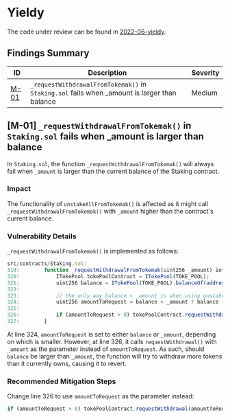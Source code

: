 # Yieldy

The code under review can be found in [2022-06-yieldy](https://github.com/code-423n4/2022-06-yieldy).

## Findings Summary

| ID | Description | Severity |
| - | - | - |
| [M-01](#m-01-_requestwithdrawalfromtokemak-in-stakingsol-fails-when-_amount-is-larger-than-balance) | `_requestWithdrawalFromTokemak()` in `Staking.sol` fails when _amount is larger than balance | Medium |

## [M-01] `_requestWithdrawalFromTokemak()` in `Staking.sol` fails when _amount is larger than balance

In `Staking.sol`, the function `_requestWithdrawalFromTokemak()` will always fail when `_amount` is larger than the current balance of the Staking contract.

### Impact
The functionality of `unstakeAllFromTokemak()` is affected as it might call `_requestWithdrawalFromTokemak()` with `_amount` higher than the contract's current balance.

### Vulnerability Details
`_requestWithdrawalFromTokemak()` is implemented as follows:
```js
src/contracts/Staking.sol:
319:        function _requestWithdrawalFromTokemak(uint256 _amount) internal {
320:            ITokePool tokePoolContract = ITokePool(TOKE_POOL);
321:            uint256 balance = ITokePool(TOKE_POOL).balanceOf(address(this));
322:   
323:            // the only way balance < _amount is when using unstakeAllFromTokemak
324:            uint256 amountToRequest = balance < _amount ? balance : _amount;
325:   
326:            if (amountToRequest > 0) tokePoolContract.requestWithdrawal(_amount);
327:        }
```
At line 324, `amountToRequest` is set to either `balance` or `_amount`, depending on which is smaller. However, at line 326, it calls `requestWithdrawal()` with `_amount` as the parameter instead of `amountToRequest`. As such, should `balance` be larger than `_amount`, the function will try to withdraw more tokens than it currently owns, causing it to revert.

### Recommended Mitigation Steps
Change line 326 to use `amountToRequest` as the parameter instead:
```js
if (amountToRequest > 0) tokePoolContract.requestWithdrawal(amountToRequest);
```